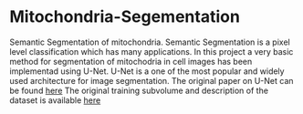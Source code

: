 # Mitochondria-Segementation
Semantic Segmentation of mitochondria.
Semantic Segmentation is a pixel level classification which has many applications. 
In this project a very basic method for segmentation of mitochodria in cell images has been implementad using U-Net.
U-Net is a one of the most popular and widely used architecture for image segmentation. The original paper on U-Net can be found [here](https://arxiv.org/abs/1505.04597)
The original training subvolume and description of the dataset is available [here](https://www.epfl.ch/labs/cvlab/data/data-em/)
